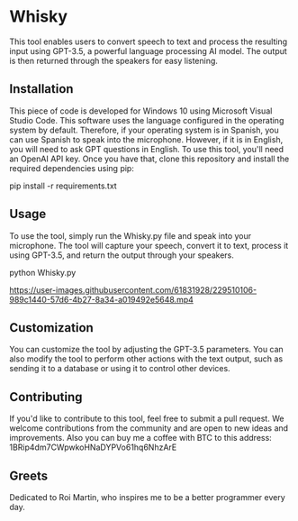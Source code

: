 # Whisky 
This tool enables users to convert speech to text and process the resulting input using GPT-3.5, a powerful language processing AI model. The output is then returned through the speakers for easy listening.


## Installation

This piece of code is developed for Windows 10 using Microsoft Visual Studio Code.
This software uses the language configured in the operating system by default. Therefore, if your operating system is in Spanish, you can use Spanish to speak into the microphone. However, if it is in English, you will need to ask GPT questions in English.
To use this tool, you'll need an OpenAI API key. Once you have that, clone this repository and install the required dependencies using pip:

pip install -r requirements.txt


## Usage

To use the tool, simply run the Whisky.py file and speak into your microphone. The tool will capture your speech, convert it to text, process it using GPT-3.5, and return the output through your speakers.

python Whisky.py

https://user-images.githubusercontent.com/61831928/229510106-989c1440-57d6-4b27-8a34-a019492e5648.mp4



## Customization

You can customize the tool by adjusting the GPT-3.5 parameters. You can also modify the tool to perform other actions with the text output, such as sending it to a database or using it to control other devices.

## Contributing

If you'd like to contribute to this tool, feel free to submit a pull request. We welcome contributions from the community and are open to new ideas and improvements.
Also you can buy me a coffee with BTC to this address: 1BRip4dm7CWpwkoHNaDYPVo61hq6NhzArE

## Greets
Dedicated to Roi Martin, who inspires me to be a better programmer every day.
